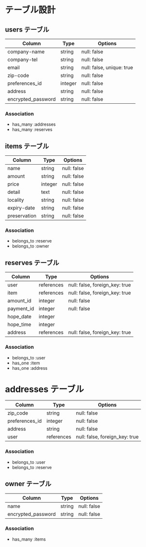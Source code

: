 # テーブル設計

## users テーブル

| Column                  | Type     | Options                    |
| ----------------------  | -------- | -------------------------- |
| company-name            | string   | null: false                |
| company-tel             | string   | null: false                |
| email                   | string   | null: false, unique: true  |
| zip-code                | string   | null: false                |
| preferences_id          | integer  | null: false                |
| address                 | string   | null: false                |
| encrypted_password      | string   | null: false                |


### Association

- has_many :addresses
- has_many :reserves
 

## items テーブル

| Column           | Type      | Options                        |
| ---------------- | ----------| ------------------------------ |
| name             | string    | null: false                    |
| amount           | string    | null: false                    |
| price            | integer   | null: false                    |
| detail           | text      | null: false                    |
| locality         | string    | null: false                    |
| expiry-date      | string    | null: false                    |
| preservation     | string    | null: false                    |

### Association

- belongs_to :reserve
- belongs_to :owner

## reserves テーブル

| Column        | Type       | Options                        |
| ------------- | -----------| ------------------------------ |
| user          | references | null: false, foreign_key: true |
| item          | references | null: false, foreign_key: true |
| amount_id     | integer    | null: false                    |
| payment_id    | integer    | null: false                    |
| hope_date      | integer    |                                |
| hope_time      | integer    |                                |
| address       | references | null: false, foreign_key: true |

### Association

- belongs_to :user
- has_one :item
- has_one :address


# addresses テーブル

| Column            | Type       | Options                        |
| ----------------- | ---------- | -------------------------------|
| zip_code          | string     | null: false                    |
| preferences_id    | integer    | null: false                    |
| address           | string     | null: false                    |
| user              | references | null: false, foreign_key: true |

### Association

- belongs_to :user
- belongs_to :reserve

## owner テーブル

| Column                | Type      | Options                        |
| --------------------- | ----------| ------------------------------ |
| name                  | string    | null: false                    |
| encrypted_password    | string    | null: false                    |

### Association

- has_many :items



